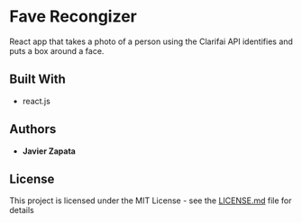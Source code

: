 # Fave Recongizer

React app that takes a photo of a person using the Clarifai API identifies and puts a box around a face.

## Built With

* react.js

## Authors

* **Javier Zapata**

## License

This project is licensed under the MIT License - see the [LICENSE.md](LICENSE.md) file for details
